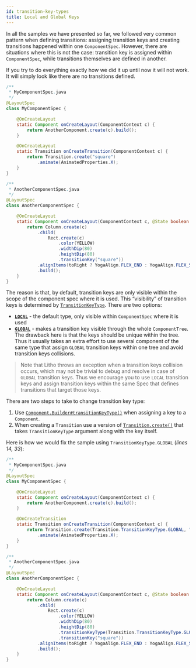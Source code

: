 ```yaml
---
id: transition-key-types
title: Local and Global Keys
---
```


In all the samples we have presented so far, we followed very common pattern when defining transitions: assigning transition keys and creating transitions happened within one `ComponentSpec`. However, there are situations where this is not the case: transition key is assigned within `ComponentSpec`, while transitions themselves are defined in another.

If you try to do everything exactly how we did it up until now it will not work. It will simply look like there are no transitions defined.

```java
/**
 * MyComponentSpec.java
 */
@LayoutSpec
class MyComponentSpec {

    @OnCreateLayout
    static Component onCreateLayout(ComponentContext c) {
        return AnotherComponent.create(c).build();
    }

    @OnCreateLayout
    static Transition onCreateTransition(ComponentContext c) {
        return Transition.create("square")
            .animate(AnimatedProperties.X);
    }
}

/**
 * AnotherComponentSpec.java
 */
@LayoutSpec
class AnotherComponentSpec {

    @OnCreateLayout
    static Component onCreateLayout(ComponentContext c, @State boolean toRight) {
        return Column.create(c)
            .child(
                Rect.create(c)
                    .color(YELLOW)
                    .widthDip(80)
                    .heightDip(80)
                    .transitionKey("square"))
            .alignItems(toRight ? YogaAlign.FLEX_END : YogaAlign.FLEX_START)
            .build();
    }
}
```

The reason is that, by default, transition keys are only visible within the scope of the component spec where it is used. This “visibility” of transition keys is determined by [`TransitionKeyType`](/javadoc/com/facebook/litho/Transition.TransitionKeyType.html). There are two options:

* [**`LOCAL`**](/javadoc/com/facebook/litho/Transition.TransitionKeyType.html#LOCAL) - the default type, only visible within `ComponentSpec` where it is used
* [**`GLOBAL`**](/javadoc/com/facebook/litho/Transition.TransitionKeyType.html#GLOBAL) - makes a transition key visible through the whole `ComponentTree`. The drawback here is that the keys should be unique within the tree. Thus it usually takes an extra effort to use several component of the same type that assign `GLOBAL` transition keys within one tree and avoid transition keys collisions.

> Note that Litho throws an exception when a transition keys collision occurs, which may not be trivial to debug and resolve in case of `GLOBAL` transition keys. Thus we encourage you to use `LOCAL` transition keys and assign transition keys within the same Spec that defines transitions that target those keys.

There are two steps to take to change transition key type:

1. Use [`Component.Builder#transitionKeyType()`](/javadoc/com/facebook/litho/Component.Builder.html#transitionKeyType-com.facebook.litho.Transition.TransitionKeyType-) when assigning a key to a `Component`.
2. When creating a `Transition` use a version of [`Transition.create()`](/javadoc/com/facebook/litho/Transition.html#create-com.facebook.litho.Transition.TransitionKeyType-java.lang.String-) that takes `TransitionKeyType` argument along with the key itself.

Here is how we would fix the sample using `TransitionKeyType.GLOBAL` (*lines 14, 33*):

```java
/**
 * MyComponentSpec.java
 */
@LayoutSpec
class MyComponentSpec {

    @OnCreateLayout
    static Component onCreateLayout(ComponentContext c) {
        return AnotherComponent.create(c).build();
    }

    @OnCreateTransition
    static Transition onCreateTransition(ComponentContext c) {
        return Transition.create(Transition.TransitionKeyType.GLOBAL, "square")
            .animate(AnimatedProperties.X);
    }
}

/**
 * AnotherComponentSpec.java
 */
@LayoutSpec
class AnotherComponentSpec {

    @OnCreateLayout
    static Component onCreateLayout(ComponentContext c, @State boolean toRight) {
        return Column.create(c)
            .child(
                Rect.create(c)
                    .color(YELLOW)
                    .widthDip(80)
                    .heightDip(80)
                    .transitionKeyType(Transition.TransitionKeyType.GLOBAL)
                    .transitionKey("square"))
            .alignItems(toRight ? YogaAlign.FLEX_END : YogaAlign.FLEX_START)
            .build();
    }
}
```